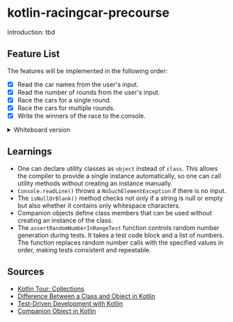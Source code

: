 # kotlin-racingcar-precourse

Introduction: tbd

## Feature List

The features will be implemented in the following order:
- [x] Read the car names from the user's input.
- [x] Read the number of rounds from the user's input.
- [x] Race the cars for a single round.
- [x] Race the cars for multiple rounds.
- [x] Write the winners of the race to the console.

<details>
<summary>Whiteboard version</summary>

![Photo](assets/Image%202025-04-18%20at%2011.22.18.jpeg)
</details>

## Learnings

- One can declare utility classes as `object` instead of `class`. This allows the compiler to provide a single instance automatically, so one can call utility methods without creating an instance manually.
- `Console.readLine()` throws a `NoSuchElementException` if there is no input.
- The `isNullOrBlank()` method checks not only if a string is null or empty but also whether it contains only whitespace characters.
- Companion objects define class members that can be used without creating an instance of the class.
- The `assertRandomNumberInRangeTest` function controls random number generation during tests. It takes a test code block and a list of numbers. The function replaces random number calls with the specified values in order, making tests consistent and repeatable.

## Sources

- [Kotlin Tour: Collections](https://kotlinlang.org/docs/kotlin-tour-collections.html)
- [Difference Between a Class and Object in Kotlin](https://stackoverflow.com/questions/44255946/difference-between-a-class-and-object-in-kotlin)
- [Test-Driven Development with Kotlin](https://www.jetbrains.com/help/idea/tdd-with-kotlin.html)
- [Companion Object in Kotlin](https://www.baeldung.com/kotlin/companion-object)
